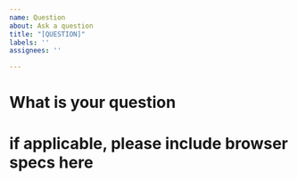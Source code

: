 ```yaml
---
name: Question
about: Ask a question
title: "[QUESTION]"
labels: ''
assignees: ''

---
```


# What is your question


# if applicable, please include browser specs here
